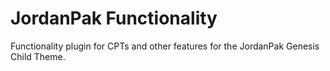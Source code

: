 # JordanPak Functionality

Functionality plugin for CPTs and other features for the JordanPak Genesis Child Theme.

